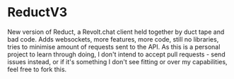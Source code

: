 # ReductV3
New version of Reduct, a Revolt.chat client held together by duct tape and bad code.
Adds websockets, more features, more code, still no libraries, tries to minimise amount of requests sent to the API.
As this is a personal project to learn through doing, I don't intend to accept pull requests - send issues instead, or if it's something I don't see fitting or over my capabilities, feel free to fork this.
